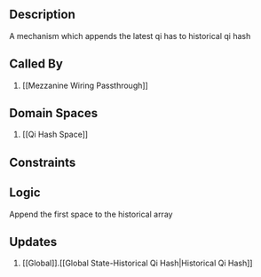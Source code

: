 ## Description

A mechanism which appends the latest qi has to historical qi hash
## Called By
1. [[Mezzanine Wiring Passthrough]]
## Domain Spaces
1. [[Qi Hash Space]]
## Constraints
## Logic
Append the first space to the historical array

## Updates

1. [[Global]].[[Global State-Historical Qi Hash|Historical Qi Hash]]
